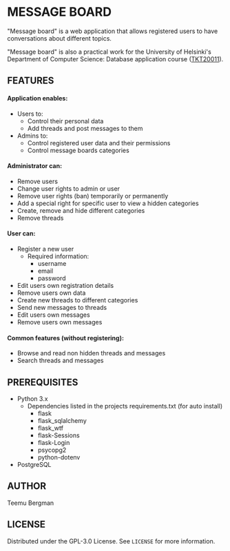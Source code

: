 # MESSAGE BOARD
"Message board" is a web application that allows registered users to have conversations about different topics.

"Message board" is also a practical work for the University of Helsinki's Department of Computer Science: Database application course ([TKT20011](https://hy-tsoha.github.io/materiaali/index)).

## FEATURES

#### Application enables:
* Users to:
    * Control their personal data
    * Add threads and post messages to them
* Admins to:
    * Control registered user data and their permissions
    * Control message boards categories

#### Administrator can:
* Remove users
* Change user rights to admin or user
* Remove user rights (ban) temporarily or permanently
* Add a special right for specific user to view a hidden categories
* Create, remove and hide different categories
* Remove threads

#### User can:
* Register a new user
    * Required information:
        * username
        * email
        * password
* Edit users own registration details
* Remove users own data
* Create new threads to different categories
* Send new messages to threads
* Edit users own messages
* Remove users own messages

#### Common features (without registering):
* Browse and read non hidden threads and messages
* Search threads and messages

## PREREQUISITES
* Python 3.x
    * Dependencies listed in the projects requirements.txt (for auto install)
        * flask
        * flask_sqlalchemy
        * flask_wtf
        * flask-Sessions
        * flask-Login
        * psycopg2
        * python-dotenv
* PostgreSQL

## AUTHOR
Teemu Bergman

## LICENSE
Distributed under the GPL-3.0 License. See `LICENSE` for more information.